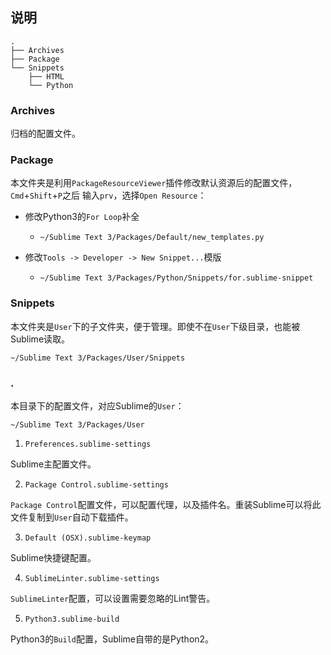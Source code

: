 ## 说明

```
.
├── Archives
├── Package
└── Snippets
    ├── HTML
    └── Python
```

### Archives
归档的配置文件。


### Package
本文件夹是利用`PackageResourceViewer`插件修改默认资源后的配置文件，`Cmd`+`Shift`+`P`之后
输入`prv`，选择`Open Resource`：

* 修改Python3的`For Loop`补全
    * `~/Sublime Text 3/Packages/Default/new_templates.py`

* 修改`Tools -> Developer -> New Snippet...`模版
    * `~/Sublime Text 3/Packages/Python/Snippets/for.sublime-snippet`


### Snippets

本文件夹是`User`下的子文件夹，便于管理。即使不在`User`下级目录，也能被Sublime读取。

`~/Sublime Text 3/Packages/User/Snippets`


### .

本目录下的配置文件，对应Sublime的`User`：

`~/Sublime Text 3/Packages/User`

1. `Preferences.sublime-settings`

Sublime主配置文件。


2. `Package Control.sublime-settings`

`Package Control`配置文件，可以配置代理，以及插件名。重装Sublime可以将此文件复制到`User`自动下载插件。


3. `Default (OSX).sublime-keymap`

Sublime快捷键配置。


4. `SublimeLinter.sublime-settings`

`SublimeLinter`配置，可以设置需要忽略的Lint警告。


5. `Python3.sublime-build`

Python3的`Build`配置，Sublime自带的是Python2。


